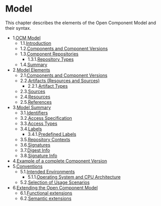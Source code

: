 # Model <Core>

This chapter describes the elements of the Open Component Model and their syntax.

* 1.[OCM Model](01-model.md#ocm-model)
  * 1.1.[Introduction](01-model.md#introduction)
  * 1.2.[Components and Component Versions](01-model.md#components-and-component-versions)
  * 1.3.[Component Repositories](01-model.md#component-repositories)
    * 1.3.1.[Repository Types](01-model.md#repository-types)
  * 1.4.[Summary](01-model.md#summary)
* 2.[Model Elements](02-elements-toplevel.md#model-elements)
  * 2.1.[Components and Component Versions](02-elements-toplevel.md#components-and-component-versions)
  * 2.2.[Artifacts (Resources and Sources)](02-elements-toplevel.md#artifacts-resources-and-sources)
    * 2.2.1.[Artifact Types](02-elements-toplevel.md#artifact-types)
  * 2.3.[Sources](02-elements-toplevel.md#sources)
  * 2.4.[Resources](02-elements-toplevel.md#resources)
  * 2.5.[References](02-elements-toplevel.md#references)
* 3.[Model Summary](02-elements-toplevel.md#model-summary)
  * 3.1.[Identifiers](03-elements-sub.md#identifiers)
  * 3.2.[Access Specification](03-elements-sub.md#access-specification)
  * 3.3.[Access Types](03-elements-sub.md#access-types)
  * 3.4.[Labels](03-elements-sub.md#labels)
    * 3.4.1.[Predefined  Labels](03-elements-sub.md#predefined--labels)
  * 3.5.[Repository Contexts](03-elements-sub.md#repository-contexts)
  * 3.6.[Signatures](03-elements-sub.md#signatures)
  * 3.7.[Digest Info](03-elements-sub.md#digest-info)
  * 3.8.[Signature Info](03-elements-sub.md#signature-info)
* 4.[Example of a complete Component Version](04-example.md#example-of-a-complete-component-version)
* 5.[Conventions](06-conventions.md#conventions)
  * 5.1.[Intended Environments](06-conventions.md#intended-environments)
    * 5.1.1.[Operating System and CPU Architecture](06-conventions.md#operating-system-and-cpu-architecture)
  * 5.2.[Selection of Usage Scenarios](06-conventions.md#selection-of-usage-scenarios)
* 6.[Extending the Open Component Model](07-extensions.md#extending-the-open-component-model)
  * 6.1.[Functional extensions](07-extensions.md#functional-extensions)
  * 6.2.[Semantic extensions](07-extensions.md#semantic-extensions)
